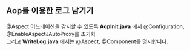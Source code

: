 <h2>Aop를 이용한 로그 남기기</h2>
@Aspect 어노테이션을 감지할 수 있도록 <strong>AopInit.java</strong> 에서 @Configuration, @EnableAspectJAutoProxy를 초기화
<br>
그리고 <strong>WriteLog.java</strong> 에서는 @Aspect, @Component를 명시합니다.
